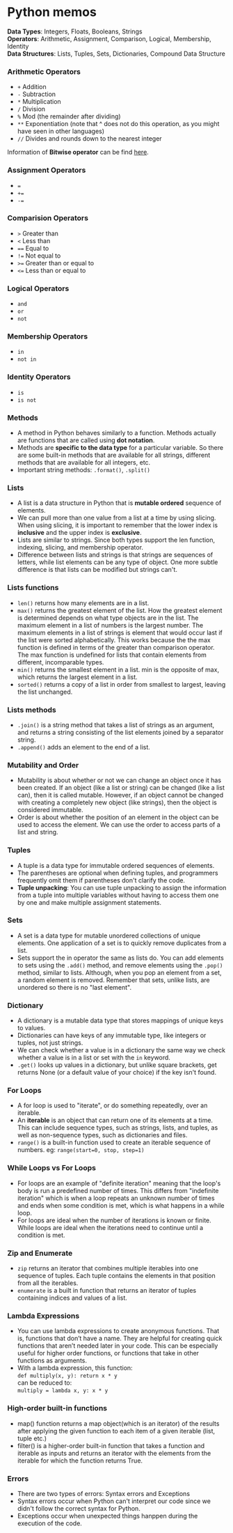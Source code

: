 # Python memos
**Data Types**: Integers, Floats, Booleans, Strings  
**Operators**: Arithmetic, Assignment, Comparison, Logical, Membership, Identity   
**Data Structures**: Lists, Tuples, Sets, Dictionaries, Compound Data Structure

### Arithmetic Operators
- `+` Addition
- `-` Subtraction
- `*` Multiplication
- `/` Division
- `%` Mod (the remainder after dividing)
- `**` Exponentiation (note that ^ does not do this operation, as you might have seen in other languages)
- `//` Divides and rounds down to the nearest integer

Information of **Bitwise operator** can be find [here](https://wiki.python.org/moin/BitwiseOperators).

### Assignment Operators
- `=` 
- `+=`
- `-=`

### Comparision Operators
- `>`	Greater than 
- `<`	Less than
- `==` Equal to 
- `!=` Not equal to 
- `>=` Greater than or equal to 
- `<=` Less than or equal to 

### Logical Operators
- `and` 
- `or`
- `not`

### Membership Operators
- `in`
- `not in`

### Identity Operators
- `is`
- `is not`

### Methods
- A method in Python behaves similarly to a function. Methods actually are functions that are called using **dot notation**. 
- Methods are **specific to the data type** for a particular variable. So there are some built-in methods that are available for all strings, different methods that are available for all integers, etc.
- Important string methods: `.format()`, `.split()`

### Lists
- A list is a data structure in Python that is **mutable ordered** sequence of elements.
- We can pull more than one value from a list at a time by using slicing. When using slicing, it is important to remember that the lower index is **inclusive** and the upper index is **exclusive**.
- Lists are similar to strings. Since both types support the len function, indexing, slicing, and membership operator. 
- Difference between lists and strings is that strings are sequences of letters, while list elements can be any type of object. One more subtle difference is that lists can be modified but strings can't.

### Lists functions
- `len()` returns how many elements are in a list.
- `max()` returns the greatest element of the list. How the greatest element is determined depends on what type objects are in the list. The maximum element in a list of numbers is the largest number. The maximum elements in a list of strings is element that would occur last if the list were sorted alphabetically. This works because the the max function is defined in terms of the greater than comparison operator. The max function is undefined for lists that contain elements from different, incomparable types.
- `min()` returns the smallest element in a list. min is the opposite of max, which returns the largest element in a list.
- `sorted()` returns a copy of a list in order from smallest to largest, leaving the list unchanged.

### Lists methods
- `.join()` is a string method that takes a list of strings as an argument, and returns a string consisting of the list elements joined by a separator string.
- `.append()` adds an element to the end of a list.

### Mutability and Order
- Mutability is about whether or not we can change an object once it has been created. If an object (like a list or string) can be changed (like a list can), then it is called mutable. However, if an object cannot be changed with creating a completely new object (like strings), then the object is considered immutable.
- Order is about whether the position of an element in the object can be used to access the element. We can use the order to access parts of a list and string.

### Tuples
- A tuple is a data type for immutable ordered sequences of elements.
- The parentheses are optional when defining tuples, and programmers frequently omit them if parentheses don't clarify the code.
- **Tuple unpacking**: You can use tuple unpacking to assign the information from a tuple into multiple variables without having to access them one by one and make multiple assignment statements.

### Sets
- A set is a data type for mutable unordered collections of unique elements. One application of a set is to quickly remove duplicates from a list.
- Sets support the in operator the same as lists do. You can add elements to sets using the `.add()` method, and remove elements using the `.pop()` method, similar to lists. Although, when you pop an element from a set, a random element is removed. Remember that sets, unlike lists, are unordered so there is no "last element".

### Dictionary
- A dictionary is a mutable data type that stores mappings of unique keys to values.
- Dictionaries can have keys of any immutable type, like integers or tuples, not just strings.
- We can check whether a value is in a dictionary the same way we check whether a value is in a list or set with the `in` keyword.
- `.get()` looks up values in a dictionary, but unlike square brackets, get returns None (or a default value of your choice) if the key isn't found.

### For Loops
- A for loop is used to "iterate", or do something repeatedly, over an iterable.
- An **iterable** is an object that can return one of its elements at a time. This can include sequence types, such as strings, lists, and tuples, as well as non-sequence types, such as dictionaries and files.
- `range()` is a built-in function used to create an iterable sequence of numbers. eg: `range(start=0, stop, step=1)`

### While Loops vs For Loops
- For loops are an example of "definite iteration" meaning that the loop's body is run a predefined number of times. This differs from "indefinite iteration" which is when a loop repeats an unknown number of times and ends when some condition is met, which is what happens in a while loop.
- For loops are ideal when the number of iterations is known or finite. While loops are ideal when the iterations need to continue until a condition is met.

### Zip and Enumerate
- `zip` returns an iterator that combines multiple iterables into one sequence of tuples. Each tuple contains the elements in that position from all the iterables.
- `enumerate` is a built in function that returns an iterator of tuples containing indices and values of a list. 

### Lambda Expressions
- You can use lambda expressions to create anonymous functions. That is, functions that don’t have a name. They are helpful for creating quick functions that aren’t needed later in your code. This can be especially useful for higher order functions, or functions that take in other functions as arguments.
- With a lambda expression, this function:  
`def multiply(x, y):
    return x * y`  
can be reduced to:  
`multiply = lambda x, y: x * y`

### High-order built-in functions
- map() function returns a map object(which is an iterator) of the results after applying the given function to each item of a given iterable (list, tuple etc.)
- filter() is a higher-order built-in function that takes a function and iterable as inputs and returns an iterator with the elements from the iterable for which the function returns True. 

### Errors
- There are two types of errors: Syntax errors and Exceptions
- Syntax errors occur when Python can't interpret our code since we didn't follow the correct syntax for Python.
- Exceptions occur when unexpected things hanppen during the execution of the code.



